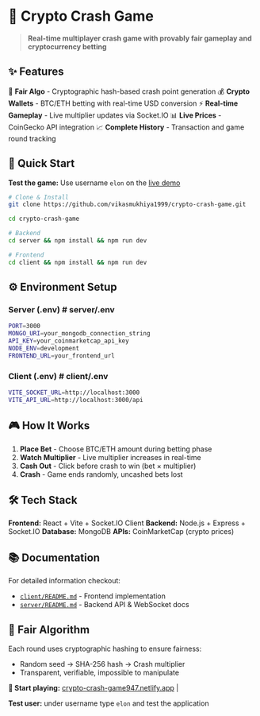 # 🎯 Crypto Crash Game

> **Real-time multiplayer crash game with provably fair gameplay and cryptocurrency betting**

## ✨ Features

🎲 **Fair Algo** - Cryptographic hash-based crash point generation
💰 **Crypto Wallets** - BTC/ETH betting with real-time USD conversion
⚡ **Real-time Gameplay** - Live multiplier updates via Socket.IO
📊 **Live Prices** - CoinGecko API integration
📈 **Complete History** - Transaction and game round tracking

## 🚀 Quick Start

**Test the game:** Use username `elon` on the [live demo](https://crypto-crash-game947.netlify.app/)

```bash
# Clone & Install
git clone https://github.com/vikasmukhiya1999/crypto-crash-game.git

cd crypto-crash-game

# Backend
cd server && npm install && npm run dev

# Frontend
cd client && npm install && npm run dev
```

## ⚙️ Environment Setup

### Server (.env) # server/.env

```bash
PORT=3000
MONGO_URI=your_mongodb_connection_string
API_KEY=your_coinmarketcap_api_key
NODE_ENV=development
FRONTEND_URL=your_frontend_url
```

### Client (.env) # client/.env

```bash
VITE_SOCKET_URL=http://localhost:3000
VITE_API_URL=http://localhost:3000/api
```

## 🎮 How It Works

1. **Place Bet** - Choose BTC/ETH amount during betting phase
2. **Watch Multiplier** - Live multiplier increases in real-time
3. **Cash Out** - Click before crash to win (bet × multiplier)
4. **Crash** - Game ends randomly, uncashed bets lost

## 🛠️ Tech Stack

**Frontend:** React + Vite + Socket.IO Client
**Backend:** Node.js + Express + Socket.IO
**Database:** MongoDB
**APIs:** CoinMarketCap (crypto prices)

## 📚 Documentation

For detailed information checkout:

- [`client/README.md`](client/README.md) - Frontend implementation
- [`server/README.md`](server/README.md) - Backend API \& WebSocket docs

## 🔐 Fair Algorithm

Each round uses cryptographic hashing to ensure fairness:

- Random seed → SHA-256 hash → Crash multiplier
- Transparent, verifiable, impossible to manipulate

**🎯 Start playing:** [crypto-crash-game947.netlify.app](https://crypto-crash-game947.netlify.app/) |

**Test user:**
under username type `elon` and test the application
